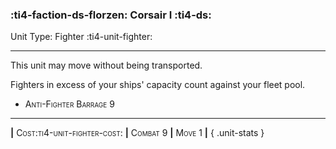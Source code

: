 ### :ti4-faction-ds-florzen: **Corsair I** :ti4-ds:

Unit Type: Fighter :ti4-unit-fighter:

---

This unit may move without being transported.

Fighters in excess of your ships' capacity count against your fleet pool.

* <span style="font-variant:small-caps;">Anti-Fighter Barrage 9</span> 

---

__|__ <span style="font-variant:small-caps;">Cost:ti4-unit-fighter-cost:</span> __|__ <span style="font-variant:small-caps;">Combat 9</span> __|__ <span style="font-variant:small-caps;">Move 1</span> __|__
{ .unit-stats }

